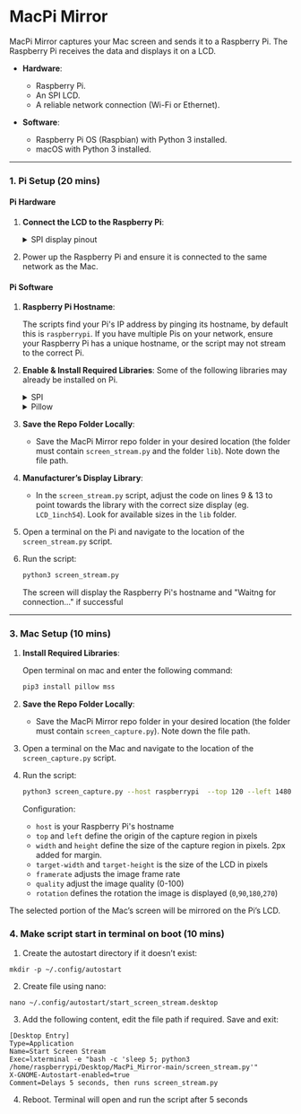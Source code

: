 # MacPi Mirror

MacPi Mirror captures your Mac screen and sends it to a Raspberry Pi. The Raspberry Pi receives the data and displays it on a LCD.

- **Hardware**:
  - Raspberry Pi.
  - An SPI LCD.
  - A reliable network connection (Wi-Fi or Ethernet).

- **Software**:
  - Raspberry Pi OS (Raspbian) with Python 3 installed.
  - macOS with Python 3 installed.

---


### **1. Pi Setup (20 mins)** 
#### **Pi Hardware**
1. **Connect the LCD to the Raspberry Pi**:
   <details>
    <summary>SPI display pinout</summary>

   | LCD Pin   | Raspberry Pi Pin |
   |-----------|------------------|
   | VCC       | 5V               |
   | GND       | GND              |
   | DIN/MOSI  | GPIO 19 (MOSI)   |
   | CLK/SCK   | GPIO 23 (SCLK)   |
   | CS        | GPIO 24 (CE0)    |
   | DS/DC     | GPIO 25          |
   | RST (optional)       | GPIO 27          |
   | BL        | GPIO 18          |
  

   </details>

2. Power up the Raspberry Pi and ensure it is connected to the same network as the Mac.



#### **Pi Software**
1. **Raspberry Pi Hostname**:

   The scripts find your Pi's IP address by pinging its hostname, by default this is `raspberrypi`. If you have multiple Pis on your network, ensure your Raspberry Pi has a unique hostname, or the script may not stream to the correct Pi.

2. **Enable & Install Required Libraries**:
   Some of the following libraries may already be installed on Pi.
   <details>
     <Summary>SPI</Summary>

     Step 1: Enable SPI on the Raspberry Pi

     Open the terminal and run:
      ```bash
      sudo raspi-config
      ```
      
     Navigate to: Interfacing Options -> SPI -> Enable
      
      Reboot the Pi to apply the changes:
      ```bash
      sudo reboot
      ```
      Step 2: Install spidev Library (optional)
      
      After rebooting, ensure the spidev Python library is installed.
      ```bash
      sudo apt update
      sudo apt install python3-spidev
      ```
      
      If the above does not work, install it using pip:
      ```bash
      pip3 install spidev
      ```

   </details>
   
   <details>
     <Summary>Pillow</Summary>
     
   ```bash
   sudo apt install python3 python3-pip
   pip3 install pillow
   ```
   </details>


3. **Save the Repo Folder Locally**:
   - Save the MacPi Mirror repo folder in your desired location (the folder must contain `screen_stream.py` and the folder `lib`). Note down the file path.

4. **Manufacturer’s Display Library**:
   - In the `screen_stream.py` script, adjust the code on lines 9 & 13 to point towards the library with the correct size display (eg. `LCD_1inch54`). Look for available sizes in the `lib` folder.


5. Open a terminal on the Pi and navigate to the location of the `screen_stream.py` script.

6. Run the script:
   ```bash
   python3 screen_stream.py
   ```
   
   The screen will display the Raspberry Pi's hostname and "Waitng for connection..." if successful

---


### **3. Mac Setup (10 mins)**

1. **Install Required Libraries**:

    Open terminal on mac and enter the following command:
     ```bash
     pip3 install pillow mss
     ```
     
3. **Save the Repo Folder Locally**:
   - Save the MacPi Mirror repo folder in your desired location (the folder must contain `screen_capture.py`). Note down the file path.


4. Open a terminal on the Mac and navigate to the location of the `screen_capture.py` script.
5. Run the script:
   ```bash
   python3 screen_capture.py --host raspberrypi  --top 120 --left 1480 --width 242 --height 242 --target-width 240 --target-height 240 --framerate 100 --quality 100 --rotation 0
   ```
   Configuration:
   - `host` is your Raspberry Pi's hostname
   - `top` and `left` define the origin of the capture region in pixels
   - `width` and `height` define the size of the capture region in pixels. 2px added for margin.
   - `target-width` and `target-height` is the size of the LCD in pixels
   - `framerate` adjusts the image frame rate
   - `quality` adjust the image quality (0-100)
   - `rotation` defines the rotation the image is displayed (`0`,`90`,`180`,`270`)

The selected portion of the Mac’s screen will be mirrored on the Pi’s LCD.

### **4. Make script start in terminal on boot (10 mins)**

1. Create the autostart directory if it doesn’t exist:
```
mkdir -p ~/.config/autostart
```

2. Create file using nano:
```
nano ~/.config/autostart/start_screen_stream.desktop
```
3. Add the following content, edit the file path if required. Save and exit:
```
[Desktop Entry]
Type=Application
Name=Start Screen Stream
Exec=lxterminal -e "bash -c 'sleep 5; python3 /home/raspberrypi/Desktop/MacPi_Mirror-main/screen_stream.py'"
X-GNOME-Autostart-enabled=true
Comment=Delays 5 seconds, then runs screen_stream.py
```
4. Reboot. Terminal will open and run the script after 5 seconds




